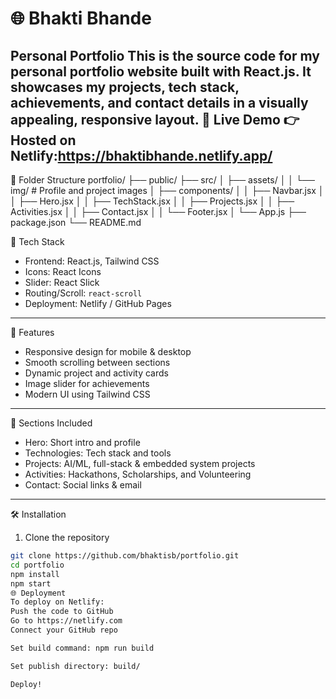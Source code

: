 # 🌐 Bhakti Bhande 
Personal Portfolio
This is the source code for my personal portfolio website built with React.js. It showcases my projects, tech stack, achievements, and contact details in a visually appealing, responsive layout.
🚀 Live Demo
👉 Hosted on Netlify:https://bhaktibhande.netlify.app/
---
📂 Folder Structure
portfolio/
├── public/
├── src/
│ ├── assets/
│ │ └── img/ # Profile and project images
│ ├── components/
│ │ ├── Navbar.jsx
│ │ ├── Hero.jsx
│ │ ├── TechStack.jsx
│ │ ├── Projects.jsx
│ │ ├── Activities.jsx
│ │ ├── Contact.jsx
│ │ └── Footer.jsx
│ └── App.js
├── package.json
└── README.md

🔧 Tech Stack
- Frontend: React.js, Tailwind CSS
- Icons: React Icons
- Slider: React Slick
- Routing/Scroll: `react-scroll`
- Deployment: Netlify / GitHub Pages
---

📌 Features
- Responsive design for mobile & desktop
- Smooth scrolling between sections
- Dynamic project and activity cards
- Image slider for achievements
- Modern UI using Tailwind CSS
---
📸 Sections Included
- Hero: Short intro and profile
- Technologies: Tech stack and tools
- Projects: AI/ML, full-stack & embedded system projects
- Activities: Hackathons, Scholarships, and Volunteering
- Contact: Social links & email
---

🛠️ Installation
1. Clone the repository
```bash
git clone https://github.com/bhaktisb/portfolio.git
cd portfolio
npm install
npm start
🌐 Deployment
To deploy on Netlify:
Push the code to GitHub
Go to https://netlify.com
Connect your GitHub repo

Set build command: npm run build

Set publish directory: build/

Deploy!

